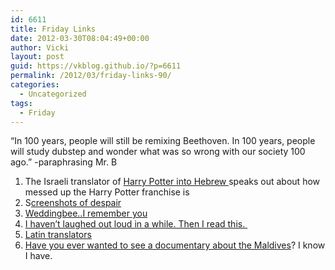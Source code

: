 ```yaml
---
id: 6611
title: Friday Links
date: 2012-03-30T08:04:49+00:00
author: Vicki
layout: post
guid: https://vkblog.github.io/?p=6611
permalink: /2012/03/friday-links-90/
categories:
  - Uncategorized
tags:
  - Friday
---
```

&#8220;In 100 years, people will still be remixing Beethoven. In 100 years, people will study dubstep and wonder what was so wrong with our society 100 ago.&#8221; -paraphrasing Mr. B

  1. The Israeli translator of <a href="http://gilibarhillel.wordpress.com/2012/03/28/hpwb/" target="_blank">Harry Potter into Hebrew </a>speaks out about how messed up the Harry Potter franchise is
  2. S<a href="http://screenshotsofdespair.tumblr.com/" target="_blank">creenshots of despair</a>
  3. <a href="http://thehairpin.com/2012/03/todays-top-ten-weddingbee-discussion-board-thread-titles?utm_source=feedburner&utm_medium=feed&utm_campaign=Feed%3A+thehairpin%2FBdYj+%28The+Hairpin%29" target="_blank">Weddingbee..I remember you</a>
  4. <a href="http://thebloggess.com/2012/03/excerpt-of-lets-pretend-this-never-happened-a-mostly-true-memoir/" target="_blank">I haven&#8217;t laughed out loud in a while. Then I read this. </a>
  5. <a href="http://thehairpin.com/2012/03/scala-coeli" target="_blank">Latin translators</a>
  6. <a href="http://movies.nytimes.com/2012/03/28/movies/the-island-president-jon-shenk-documentary-at-film-forum.html?src=dayp" target="_blank">Have you ever wanted to see a documentary about the Maldives</a>? I know I have.